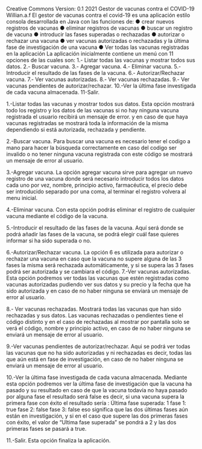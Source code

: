 Creative Commons
Version: 0.1
2021
Gestor de vacunas contra el COVID-19
Willian.a.f
El gestor de vacunas contra el covid-19 es una aplicación estilo consola desarrollada en Java
con las funciones de:
● crear nuevos registros de vacunas
● eliminar registros de vacunas
● buscar un registro de vacuna
● introducir las fases superadas o rechazadas
● autorizar o rechazar una vacuna
● ver vacunas autorizadas o rechazadas y la última fase de investigación de una
vacuna
● Ver todas las vacunas registradas en la aplicación
La aplicación inicialmente contiene un menú con 11 opciones de las cuales son:
1.- Listar todas las vacunas y mostrar todos sus datos.
2.- Buscar vacuna.
3.- Agregar vacuna.
4.- Eliminar vacuna.
5.- Introducir el resultado de las fases de la vacuna.
6.- Autorizar/Rechazar vacuna.
7.- Ver vacunas autorizadas.
8.- Ver vacunas rechazadas.
9.- Ver vacunas pendientes de autorizar/rechazar.
10.-Ver la última fase investigada de cada vacuna almacenada.
11-Salir.

1.-Listar todas las vacunas y mostrar todos sus datos.
Esta opción mostrará todo los registro y los datos de las vacunas
si no hay ninguna vacuna registrada el usuario recibirá un mensaje de error.
y en caso de que haya vacunas registradas se mostrará toda la información de la
misma dependiendo si está autorizada, rechazada y pendiente.

2.-Buscar vacuna.
Para buscar una vacuna es necesario tener el codigo a mano para hacer la
búsqueda correctamente en caso del codigo ser invalido o no tener ninguna vacuna
registrada con este código se mostrará un mensaje de error al usuario.

3.-Agregar vacuna.
La opción agregar vacuna sirve para agregar un nuevo registro de una vacuna
donde será necesario introducir todos los datos cada uno por vez, nombre, principio
activo, farmacéutica, el precio debe ser introducido separado por una coma, al
terminar el registro volvera al menu inicial.

4.-Eliminar vacuna.
Con esta opción podrás eliminar el registro de cualquier vacuna mediante el código
de la vacuna.

5.-Introducir el resultado de las fases de la vacuna.
Aquí será donde se podrá añadir las fases de la vacuna, se podrá elegir cuál fase
quieres informar si ha sido superada o no.

6.-Autorizar/Rechazar vacuna.
La opción 6 es utilizada para autorizar o rechazar una vacuna
en caso que la vacuna no supere alguna de las 3 fases la misma será
rechazada automáticamente, y si se supera las 3 fases podrá ser autorizada
y se cambiara el código.
7.-Ver vacunas autorizadas.
Esta opción podremos ver todas las vacunas que estén registradas como vacunas
autorizadas pudiendo ver sus datos y su precio y la fecha que ha sido autorizada y en
caso de no haber ninguna se enviará un mensaje de error al usuario.

8.- Ver vacunas rechazadas.
Mostrará todas las vacunas que han sido rechazadas y sus datos.
Las vacunas rechazadas o pendientes tiene el código distinto y en el
caso de rechazadas al mostrar por pantalla solo se verá el código, nombre y
principio activo, en caso de no haber ninguna se enviará un mensaje de error
al usuario.

9.-Ver vacunas pendientes de autorizar/rechazar.
Aqui se podrá ver todas las vacunas que no ha sido autorizadas y ni
rechazadas es decir, todas las que aún está en fase de investigación, en
caso de no haber ninguna se enviará un mensaje de error
al usuario.

10.-Ver la última fase investigada de cada vacuna almacenada.
Mediante esta opción podremos ver la última fase de investigación que la vacuna
ha pasado y su resultado en caso de que la vacuna todavía no haya pasado por alguna
fase el resultado será false es decir, si una vacuna supera la primera fase con éxito el
resultado sería :
Última fase superada: 1
fase 1: true
fase 2: false
fase 3: false
eso significa que las dos últimas fases aún están en investigación, y si en el caso que
supere las dos primeras fases con éxito, el valor de “Ultima fase superada” se pondrá a 2
y las dos primeras fases se pasará a true.

11.-Salir.
Esta opción finaliza la aplicación.
